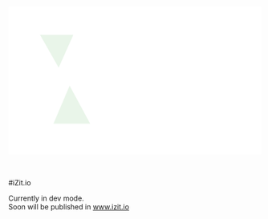 <br/>
    <p align="center">
        <img title="What up, yo?" src="./src/resources/logo.png"/>
    </p>
<br/>

#iZit.io

Currently in dev mode.  
Soon will be published in www.izit.io